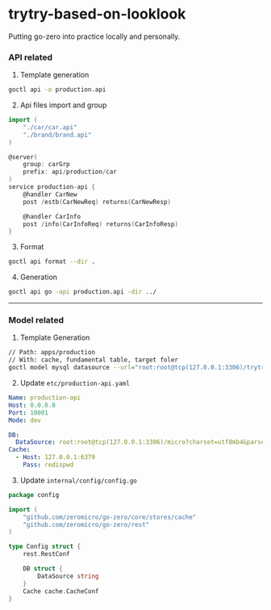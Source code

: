 <!-- @format -->

# trytry-based-on-looklook

Putting go-zero into practice locally and personally.

### API related

1. Template generation

```bash
goctl api -o production.api
```

2. Api files import and group

```go
import (
	"./car/car.api"
	"./brand/brand.api"
)

@server(
    group: carGrp
    prefix: api/production/car
)
service production-api {
	@handler CarNew
	post /estb(CarNewReq) returns(CarNewResp)

	@handler CarInfo
	post /info(CarInfoReq) returns(CarInfoResp)
}
```

3. Format

```bash
goctl api format --dir .
```

4. Generation

```bash
goctl api go -api production.api -dir ../
```

---

### Model related
1. Template Generation
```bash
// Path: apps/production
// With: cache, fundamental table, target foler
goctl model mysql datasource --url="root:root@tcp(127.0.0.1:3306)/trytry" -table="production_brand" -c -dir=./model
```

2. Update `etc/production-api.yaml`
```yaml
Name: production-api
Host: 0.0.0.0
Port: 10001
Mode: dev

DB:
  DataSource: root:root@tcp(127.0.0.1:3306)/micro?charset=utf8mb4&parseTime=true&loc=UTC
Cache:
  - Host: 127.0.0.1:6379
    Pass: redispwd
```
3. Update `internal/config/config.go`
```go
package config

import (
	"github.com/zeromicro/go-zero/core/stores/cache"
	"github.com/zeromicro/go-zero/rest"
)

type Config struct {
	rest.RestConf

	DB struct {
		DataSource string
	}
	Cache cache.CacheConf
}
```
